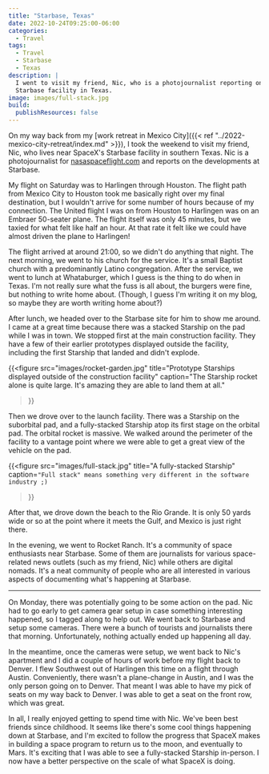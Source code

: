 ```yaml
---
title: "Starbase, Texas"
date: 2022-10-24T09:25:00-06:00
categories:
  - Travel
tags:
  - Travel
  - Starbase
  - Texas
description: |
  I went to visit my friend, Nic, who is a photojournalist reporting on SpaceX's
  Starbase facility in Texas.
image: images/full-stack.jpg
build:
  publishResources: false
---
```


On my way back from my
[work retreat in Mexico City]({{< ref "../2022-mexico-city-retreat/index.md" >}}),
I took the weekend to visit my friend, Nic, who lives near SpaceX's Starbase
facility in southern Texas. Nic is a photojournalist for
[nasaspaceflight.com](https://nasaspaceflight.com) and reports on the
developments at Starbase.

My flight on Saturday was to Harlingen through Houston. The flight path from
Mexico City to Houston took me basically right over my final destination, but I
wouldn't arrive for some number of hours because of my connection. The United
flight I was on from Houston to Harlingen was on an Embraer 50-seater plane. The
flight itself was only 45 minutes, but we taxied for what felt like half an
hour. At that rate it felt like we could have almost driven the plane to
Harlingen!

The flight arrived at around 21:00, so we didn't do anything that night. The
next morning, we went to his church for the service. It's a small Baptist church
with a predominantly Latino congregation. After the service, we went to lunch at
Whataburger, which I guess is the thing to do when in Texas. I'm not really sure
what the fuss is all about, the burgers were fine, but nothing to write home
about. (Though, I guess I'm writing it on my blog, so maybe they are worth
writing home about?)

After lunch, we headed over to the Starbase site for him to show me around. I
came at a great time because there was a stacked Starship on the pad while I was
in town. We stopped first at the main construction facility. They have a few of
their earlier prototypes displayed outside the facility, including the first
Starship that landed and didn't explode.

{{<figure
  src="images/rocket-garden.jpg"
  title="Prototype Starships displayed outside of the construction facility"
  caption="The Starship rocket alone is quite large. It's amazing they are able to land them at all."
>}}

Then we drove over to the launch facility. There was a Starship on the
suborbital pad, and a fully-stacked Starship atop its first stage on the orbital
pad. The orbital rocket is massive. We walked around the perimeter of the
facility to a vantage point where we were able to get a great view of the
vehicle on the pad.

{{<figure
  src="images/full-stack.jpg"
  title="A fully-stacked Starship"
  caption=`"Full stack" means something very different in the software industry ;)`
>}}

After that, we drove down the beach to the Rio Grande. It is only 50 yards wide
or so at the point where it meets the Gulf, and Mexico is just right there.

In the evening, we went to Rocket Ranch. It's a community of space enthusiasts
near Starbase. Some of them are journalists for various space-related news
outlets (such as my friend, Nic) while others are digital nomads. It's a neat
community of people who are all interested in various aspects of documenting
what's happening at Starbase.

------

On Monday, there was potentially going to be some action on the pad. Nic had to
go early to get camera gear setup in case something interesting happened, so I
tagged along to help out. We went back to Starbase and setup some cameras. There
were a bunch of tourists and journalists there that morning. Unfortunately,
nothing actually ended up happening all day.

In the meantime, once the cameras were setup, we went back to Nic's apartment
and I did a couple of hours of work before my flight back to Denver. I flew
Southwest out of Harlingen this time on a flight through Austin. Conveniently,
there wasn't a plane-change in Austin, and I was the only person going on to
Denver. That meant I was able to have my pick of seats on my way back to Denver.
I was able to get a seat on the front row, which was great.

In all, I really enjoyed getting to spend time with Nic. We've been best friends
since childhood. It seems like there's some cool things happening down at
Starbase, and I'm excited to follow the progress that SpaceX makes in building a
space program to return us to the moon, and eventually to Mars. It's exciting
that I was able to see a fully-stacked Starship in-person. I now have a better
perspective on the scale of what SpaceX is doing.
